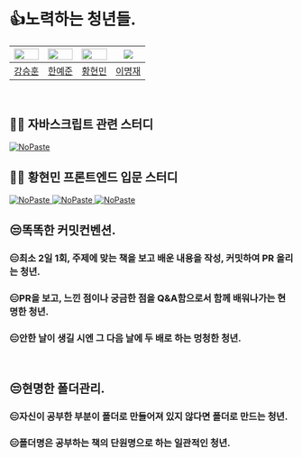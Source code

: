 <h1>👍노력하는 청년들.</h1>

|<img src = "https://avatars.githubusercontent.com/u/102217780?v=4" width="100%" height="50%"/>|<img src ="https://avatars.githubusercontent.com/u/102154824?v=4" width="100%" height="50%"/>|<img src= "https://avatars.githubusercontent.com/u/102218665?v=4" width="100%" height="50%"/>|<img src= "https://avatars.githubusercontent.com/u/102217839?v=4"/>|
|:-:|:-:|:-:|:-:|
|[강승훈](https://github.com/HUN1i)|[한예준](https://github.com/sebanimm)|[황현민](https://github.com/hyunmin200)|[이명재](https://github.com/arkk200)|
<br/>

## 😶‍🌫️ 자바스크립트 관련 스터디

[<picture><source media="(prefers-color-scheme: dark)" srcset="https://ghrs.vercel.app/api/pin/?username=JobMarketIsCold&repo=JavaScriptIsCold&theme=github_dark"/>
<img alt="NoPaste" src="https://ghrs.vercel.app/api/pin/?username=JobMarketIsCold&repo=JavaScriptIsCold">
</picture>](https://github.com/JobMarketIsCold/JavaScriptIsCold)

## 😶‍🌫️ 황현민 프론트엔드 입문 스터디
[<picture><source media="(prefers-color-scheme: dark)" srcset="https://ghrs.vercel.app/api/pin/?username=JobMarketIsCold&repo=JsStudyIsCold&theme=github_dark"/>
<img alt="NoPaste" src="https://ghrs.vercel.app/api/pin/?username=JobMarketIsCold&repo=JsStudyIsCold">
</picture>](https://github.com/JobMarketIsCold/JsStudyIsCold)
[<picture><source media="(prefers-color-scheme: dark)" srcset="https://ghrs.vercel.app/api/pin/?username=JobMarketIsCold&repo=ReactStudyIsCold&theme=github_dark"/>
<img alt="NoPaste" src="https://ghrs.vercel.app/api/pin/?username=JobMarketIsCold&repo=ReactStudyIsCold">
</picture>](https://github.com/JobMarketIsCold/ReactStudyIsCold)
[<picture><source media="(prefers-color-scheme: dark)" srcset="https://ghrs.vercel.app/api/pin/?username=JobMarketIsCold&repo=FullStackStudyIsCold&theme=github_dark"/>
<img alt="NoPaste" src="https://ghrs.vercel.app/api/pin/?username=JobMarketIsCold&repo=FullStackStudyIsCold">
</picture>](https://github.com/JobMarketIsCold/FullStackStudyIsCold)
## 😒똑똑한 커밋컨벤션.

<h3>😑최소 2일 1회, 주제에 맞는 책을 보고 배운 내용을 작성, 커밋하여 PR 올리는 청년.</h3>
<h3>😑PR을 보고, 느낀 점이나 궁금한 점을 Q&A함으로서 함께 배워나가는 현명한 청년.</h3>
<h3>😑안한 날이 생길 시엔 그 다음 날에 두 배로 하는 멍청한 청년.</h3>
<br>

## 😒현명한 폴더관리.

<h3>😑자신이 공부한 부분이 폴더로 만들어져 있지 않다면 폴더로 만드는 청년.</h3>
<h3>😑폴더명은 공부하는 책의 단원명으로 하는 일관적인 청년.</h3>
<br/><br/><br/>

